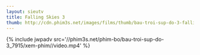 ```yaml
---
layout: sieutv
title: Falling Skies 3
thumb: http://cdn.phim3s.net/images/films/thumb/bau-troi-sup-do-3-falling-skies-3-2013.jpg
---
```

{% include jwpadv src='//phim3s.net/phim-bo/bau-troi-sup-do-3_7915/xem-phim//video.mp4' %}